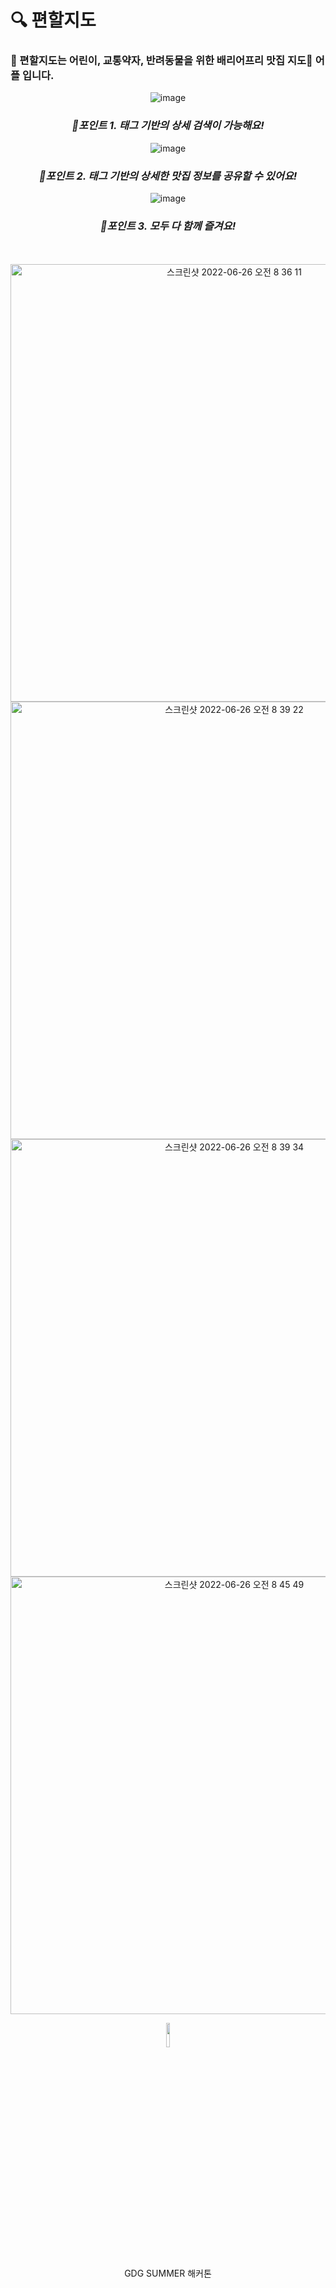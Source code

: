 # 🔍 편할지도

### 🚩 편할지도는 어린이, 교통약자, 반려동물을 위한 배리어프리 맛집 지도🔎 어플 입니다.  


<div align="center">

![image](https://user-images.githubusercontent.com/54930365/175793135-404f5e7a-c9eb-49c9-aca6-d7107db716c3.png)

### _📍포인트 1. 태그 기반의 상세 검색이 가능해요!_

![image](https://user-images.githubusercontent.com/54930365/175793144-7a2ad44f-ac65-4e17-9ec2-e1d0054a187a.png)

### _📍포인트 2. 태그 기반의 상세한 맛집 정보를 공유할 수 있어요!_
![image](https://user-images.githubusercontent.com/54930365/175793116-bf342ea9-1358-4213-96e8-bf6d88276e2e.png)

### _📍포인트 3. 모두 다 함께 즐겨요!_
<br><br>
<img width="700" alt="스크린샷 2022-06-26 오전 8 36 11" src="https://user-images.githubusercontent.com/54930365/175793600-46b537b7-4410-4f10-96fd-e893c9f94e99.png">
<img width="700" alt="스크린샷 2022-06-26 오전 8 39 22" src="https://user-images.githubusercontent.com/54930365/175793668-39b602d0-b6a5-4cb1-b4f5-df0dc3ebd38a.png">
<img width="700" alt="스크린샷 2022-06-26 오전 8 39 34" src="https://user-images.githubusercontent.com/54930365/175793679-6e335ef6-5571-4075-994c-31bf4ddeedaa.png">
<img width="700" alt="스크린샷 2022-06-26 오전 8 45 49" src="https://user-images.githubusercontent.com/54930365/175793794-d8eaf99e-6b62-49ee-9e59-0f88814709d3.png">

<span><img width=10% src="https://user-images.githubusercontent.com/54930365/175793830-308613f3-0c72-415f-8f83-7a8c86c464fd.png">   
GDG SUMMER 해커톤

</div>



